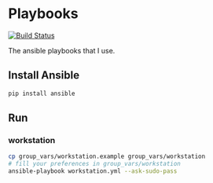 Playbooks
=========

[![Build Status](https://travis-ci.org/renanivo/playbooks.svg)](https://travis-ci.org/renanivo/playbooks)

The ansible playbooks that I use.

Install Ansible
---------------

```bash
pip install ansible
```

Run
---

### workstation
```bash
cp group_vars/workstation.example group_vars/workstation
# fill your preferences in group_vars/workstation
ansible-playbook workstation.yml --ask-sudo-pass
```
